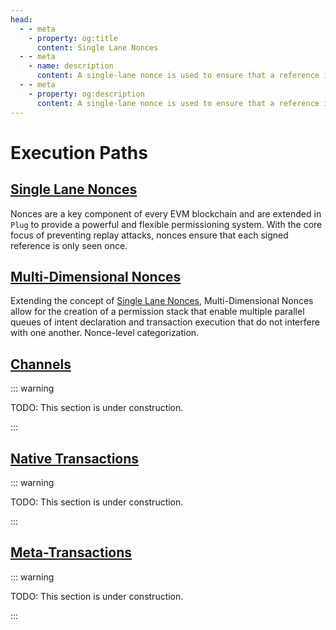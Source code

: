 ```yaml
---
head:
  - - meta
    - property: og:title
      content: Single Lane Nonces
  - - meta
    - name: description
      content: A single-lane nonce is used to ensure that a reference is only seen once.
  - - meta
    - property: og:description
      content: A single-lane nonce is used to ensure that a reference is only seen once.
---
```


# Execution Paths

## [Single Lane Nonces](/intents/execution-paths/single-lane)

Nonces are a key component of every EVM blockchain and are extended in `Plug` to provide a powerful and flexible permissioning system. With the core focus of preventing replay attacks, nonces ensure that each signed reference is only seen once.

## [Multi-Dimensional Nonces](/intents/execution-paths/multi-dimensional)

Extending the concept of [Single Lane Nonces](/intents/execution-paths/single-lane), Multi-Dimensional Nonces allow for the creation of a permission stack that enable multiple parallel queues of intent declaration and transaction execution that do not interfere with one another. Nonce-level categorization.

## [Channels](/intents/execution-paths/channels)

::: warning

TODO: This section is under construction.

:::

## [Native Transactions](/intents/execution-paths/native-transactions)

::: warning

TODO: This section is under construction.

:::

## [Meta-Transactions](/intents/execution-paths/meta-transactions)

::: warning

TODO: This section is under construction.

:::
